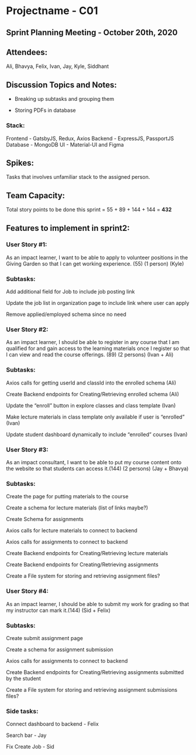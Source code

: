 # Projectname - C01

## Sprint Planning Meeting - October 20th, 2020

## Attendees:

Ali, Bhavya, Felix, Ivan, Jay, Kyle, Siddhant

## Discussion Topics and Notes:

- Breaking up subtasks and grouping them

- Storing PDFs in database

### Stack​:

Frontend - GatsbyJS, Redux, Axios
Backend - ExpressJS, PassportJS
Database - MongoDB
UI - Material-UI and Figma


## Spikes:

Tasks that involves unfamiliar stack to the assigned person.

## Team Capacity:

Total story points to be done this sprint = 55 + 89 + 144 + 144 = ​ **432**

## Features to implement in sprint2:

### User Story #1:

As an impact learner, I want to be able to apply to volunteer positions in the Giving Garden so that I can get working experience. (55) (1 person) (Kyle)

### Subtasks:

Add additional field for Job to include job posting link

Update the job list in organization page to include link where user can apply

Remove applied/employed schema since no need

### User Story #2:

As an impact learner, I should be able to register in any course that I am qualified for and gain access to the learning materials once I register so that I can view and read the course offerings. (89) (2 persons) (Ivan + Ali)

### Subtasks:

Axios calls for getting userId and classId into the enrolled schema (Ali)

Create Backend endpoints for Creating/Retrieving enrolled schema (Ali)

Update the “enroll” button in explore classes and class template (Ivan)

Make lecture materials in class template only available if user is “enrolled” (Ivan)

Update student dashboard dynamically to include “enrolled” courses (Ivan)

### User Story #3:

As an impact consultant, I want to be able to put my course content onto the website so that students can access it.(144) (2 persons) (Jay + Bhavya)

### Subtasks:

Create the page for putting materials to the course

Create a schema for lecture materials (list of links maybe?)

Create Schema for assignments

Axios calls for lecture materials to connect to backend

Axios calls for assignments to connect to backend

Create Backend endpoints for Creating/Retrieving lecture materials

Create Backend endpoints for Creating/Retrieving assignments

Create a File system for storing and retrieving assignment files?

### User Story #4:

As an impact learner, I should be able to submit my work for grading so that my instructor can mark it.(144) (Sid + Felix)

### Subtasks:

Create submit assignment page

Create a schema for assignment submission

Axios calls for assignments to connect to backend

Create Backend endpoints for Creating/Retrieving assignments submitted by the student

Create a File system for storing and retrieving assignment submissions files?

### Side tasks: 

Connect dashboard to backend - Felix

Search bar - Jay

Fix Create Job - Sid
